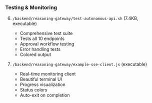### Testing & Monitoring

6. `/backend/reasoning-gateway/test-autonomous-api.sh` (7.4KB, executable)
   - Comprehensive test suite
   - Tests all 10 endpoints
   - Approval workflow testing
   - Error handling tests
   - Colored output

7. `/backend/reasoning-gateway/example-sse-client.js` (executable)
   - Real-time monitoring client
   - Beautiful terminal UI
   - Progress visualization
   - Status colors
   - Auto-exit on completion
